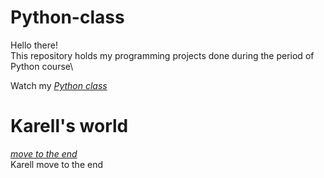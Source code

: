 # Python-class
Hello there!\
This repository holds my programming projects done during the period of Python course\

Watch my *[Python class](https://github.com/jiayang24/Python-class/tree/main/Python%20class/SC001_workshop)*
# Karell's world
 *[move to the end](https://github.com/jiayang24/Python-class/blob/main/Python%20class/SC001_workshop/SC001_lecture01/MoveToTheEnd.py)*\
Karell move to the end
